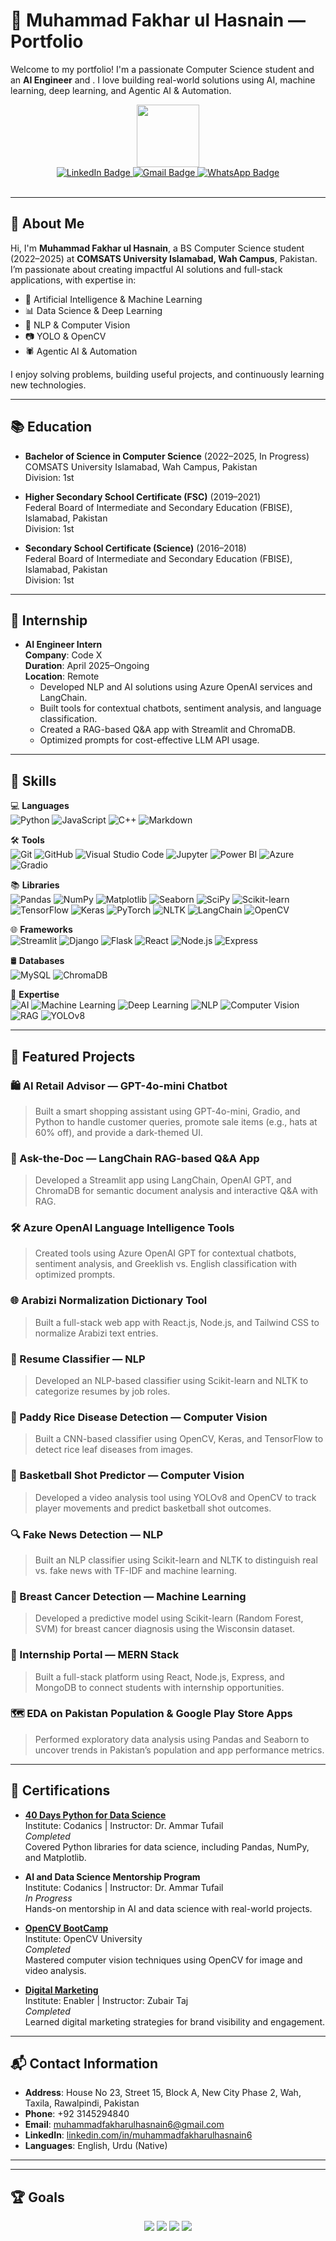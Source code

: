 # 💼 Muhammad Fakhar ul Hasnain — Portfolio

Welcome to my portfolio! I'm a passionate Computer Science student and an **AI Engineer** and . I love building real-world solutions using AI, machine learning, deep learning, and Agentic AI & Automation.

<div id="header" align="center">
  <img src="https://media.giphy.com/media/M9gbBd9nbDrOTu1Mqx/giphy.gif" width="100"/>
  <div id="badges">
    <a href="https://www.linkedin.com/in/muhammadfakharulhasnain6/">
      <img src="https://img.shields.io/badge/-LinkedIn-000000?style=flat&logo=linkedin&logoColor=white&labelColor=0077B5" alt="LinkedIn Badge"/>
    </a>
    <a href="mailto:muhammadfakharulhasnain6@gmail.com">
      <img src="https://img.shields.io/badge/-Gmail-000000?style=flat&logo=gmail&logoColor=white&labelColor=D14836" alt="Gmail Badge"/>
    </a>
    <a href="https://wa.me/923145294840">
      <img src="https://img.shields.io/badge/-WhatsApp-000000?style=flat&logo=whatsapp&logoColor=white&labelColor=25D366" alt="WhatsApp Badge"/>
    </a>
  </div>
  <br>
  <img src="https://komarev.com/ghpvc/?username=Muhammadfakharulhasnain&style=flat-square&color=blue" alt=""/>
</div>

---

## 🧠 About Me

Hi, I'm **Muhammad Fakhar ul Hasnain**, a BS Computer Science student (2022–2025) at **COMSATS University Islamabad, Wah Campus**, Pakistan. I’m passionate about creating impactful AI solutions and full-stack applications, with expertise in:

- 🤖 Artificial Intelligence & Machine Learning
- 📊 Data Science & Deep Learning
- 🧠 NLP & Computer Vision
- 📷 YOLO & OpenCV
- 🕷 Agentic AI & Automation

I enjoy solving problems, building useful projects, and continuously learning new technologies.

---

## 📚 Education

- **Bachelor of Science in Computer Science** (2022–2025, In Progress)  
  COMSATS University Islamabad, Wah Campus, Pakistan  
  Division: 1st

- **Higher Secondary School Certificate (FSC)** (2019–2021)  
  Federal Board of Intermediate and Secondary Education (FBISE), Islamabad, Pakistan  
  Division: 1st

- **Secondary School Certificate (Science)** (2016–2018)  
  Federal Board of Intermediate and Secondary Education (FBISE), Islamabad, Pakistan  
  Division: 1st

---

## 💼 Internship

- **AI Engineer Intern**  
  **Company**: Code X  
  **Duration**: April 2025–Ongoing  
  **Location**: Remote  
  - Developed NLP and AI solutions using Azure OpenAI services and LangChain.  
  - Built tools for contextual chatbots, sentiment analysis, and language classification.  
  - Created a RAG-based Q&A app with Streamlit and ChromaDB.  
  - Optimized prompts for cost-effective LLM API usage.

---

## 🚀 Skills

💻 **Languages**<br>
![Python](https://img.shields.io/badge/-Python-000000?style=flat&logo=python&logoColor=white&labelColor=3776AB) 
![JavaScript](https://img.shields.io/badge/-JavaScript-000000?style=flat&logo=javascript&logoColor=white&labelColor=F7DF1E) 
![C++](https://img.shields.io/badge/-C++-000000?style=flat&logo=cplusplus&logoColor=white&labelColor=00599C) 
![Markdown](https://img.shields.io/badge/-Markdown-000000?style=flat&logo=markdown&logoColor=white&labelColor=000000)

🛠️ **Tools**<br>
![Git](https://img.shields.io/badge/-Git-000000?style=flat&logo=git&logoColor=F05032&labelColor=ffffff) 
![GitHub](https://img.shields.io/badge/-GitHub-000000?style=flat&logo=github&logoColor=000000&labelColor=ffffff) 
![Visual Studio Code](https://img.shields.io/badge/-VSCode-000000?style=flat&logo=visual-studio-code&labelColor=007ACC) 
![Jupyter](https://img.shields.io/badge/-Jupyter-000000?style=flat&logo=jupyter&logoColor=white&labelColor=FFC012) 
![Power BI](https://img.shields.io/badge/-Power%20BI-000000?style=flat&logo=powerbi&logoColor=white&labelColor=F2C811) 
![Azure](https://img.shields.io/badge/-Azure-000000?style=flat&logo=microsoft-azure&logoColor=white&labelColor=0078D4) 
![Gradio](https://img.shields.io/badge/-Gradio-000000?style=flat&logo=gradio&logoColor=white&labelColor=FF6B6B)

📚 **Libraries**<br>
![Pandas](https://img.shields.io/badge/-Pandas-000000?style=flat&logo=pandas&logoColor=white&labelColor=150458) 
![NumPy](https://img.shields.io/badge/-NumPy-000000?style=flat&logo=numpy&logoColor=white&labelColor=013243) 
![Matplotlib](https://img.shields.io/badge/-Matplotlib-000000?style=flat&logo=matplotlib&logoColor=white&labelColor=11557C) 
![Seaborn](https://img.shields.io/badge/-Seaborn-000000?style=flat&logo=seaborn&logoColor=white&labelColor=3788A3) 
![SciPy](https://img.shields.io/badge/-SciPy-000000?style=flat&logo=scipy&logoColor=white&labelColor=8CAAE6) 
![Scikit-learn](https://img.shields.io/badge/-Scikit--learn-000000?style=flat&logo=scikit-learn&logoColor=white&labelColor=F7931E) 
![TensorFlow](https://img.shields.io/badge/-TensorFlow-000000?style=flat&logo=tensorflow&logoColor=white&labelColor=FF6F00) 
![Keras](https://img.shields.io/badge/-Keras-000000?style=flat&logo=keras&logoColor=white&labelColor=FF0000) 
![PyTorch](https://img.shields.io/badge/-PyTorch-000000?style=flat&logo=pytorch&logoColor=white&labelColor=EE4C2C) 
![NLTK](https://img.shields.io/badge/-NLTK-000000?style=flat&logo=nltk&logoColor=white&labelColor=4B8BBE) 
![LangChain](https://img.shields.io/badge/-LangChain-000000?style=flat&logo=langchain&logoColor=white&labelColor=1C3C3C) 
![OpenCV](https://img.shields.io/badge/-OpenCV-000000?style=flat&logo=opencv&logoColor=white&labelColor=5C3EE8)

🌐 **Frameworks**<br>
![Streamlit](https://img.shields.io/badge/-Streamlit-000000?style=flat&logo=streamlit&logoColor=white&labelColor=FF4B4B) 
![Django](https://img.shields.io/badge/-Python%20(Django)-000000?style=flat&logo=django&logoColor=white&labelColor=092E20) 
![Flask](https://img.shields.io/badge/-Python%20(Flask)-000000?style=flat&logo=flask&logoColor=white&labelColor=000000) 
![React](https://img.shields.io/badge/-React-000000?style=flat&logo=react&logoColor=white&labelColor=61DAFB) 
![Node.js](https://img.shields.io/badge/-Node.js-000000?style=flat&logo=node.js&logoColor=white&labelColor=339933) 
![Express](https://img.shields.io/badge/-Express-000000?style=flat&logo=express&logoColor=white&labelColor=000000)

🛢 **Databases**<br>
![MySQL](https://img.shields.io/badge/-MySQL-000000?style=flat&logo=mysql&labelColor=ffffff) 
![ChromaDB](https://img.shields.io/badge/-ChromaDB-000000?style=flat&logo=chromadb&logoColor=white&labelColor=4A90E2)

🧠 **Expertise**<br>
![AI](https://img.shields.io/badge/-Artificial%20Intelligence-000000?style=flat&logo=artificial-intelligence&logoColor=white&labelColor=FF6F00) 
![Machine Learning](https://img.shields.io/badge/-Machine%20Learning-000000?style=flat&logo=machine-learning&logoColor=white&labelColor=4CAF50) 
![Deep Learning](https://img.shields.io/badge/-Deep%20Learning-000000?style=flat&logo=deep-learning&logoColor=white&labelColor=00BCD4) 
![NLP](https://img.shields.io/badge/-Natural%20Language%20Processing-000000?style=flat&logo=natural-language-processing&logoColor=white&labelColor=FF4081) 
![Computer Vision](https://img.shields.io/badge/-Computer%20Vision-000000?style=flat&logo=computer-vision&logoColor=white&labelColor=607D8B) 
![RAG](https://img.shields.io/badge/-Retrieval-Augmented%20Generation-000000?style=flat&logo=rag&logoColor=white&labelColor=9C27B0) 
![YOLOv8](https://img.shields.io/badge/-YOLOv8-000000?style=flat&logo=yolo&logoColor=white&labelColor=00FFFF)

---

## 📂 Featured Projects

### 🛍️ AI Retail Advisor — GPT-4o-mini Chatbot
> Built a smart shopping assistant using GPT-4o-mini, Gradio, and Python to handle customer queries, promote sale items (e.g., hats at 60% off), and provide a dark-themed UI.

### 💬 Ask-the-Doc — LangChain RAG-based Q&A App
> Developed a Streamlit app using LangChain, OpenAI GPT, and ChromaDB for semantic document analysis and interactive Q&A with RAG.

### 🛠 Azure OpenAI Language Intelligence Tools
> Created tools using Azure OpenAI GPT for contextual chatbots, sentiment analysis, and Greeklish vs. English classification with optimized prompts.

### 🌐 Arabizi Normalization Dictionary Tool
> Built a full-stack web app with React.js, Node.js, and Tailwind CSS to normalize Arabizi text entries.

### 📝 Resume Classifier — NLP
> Developed an NLP-based classifier using Scikit-learn and NLTK to categorize resumes by job roles.

### 🍚 Paddy Rice Disease Detection — Computer Vision
> Built a CNN-based classifier using OpenCV, Keras, and TensorFlow to detect rice leaf diseases from images.

### 🏀 Basketball Shot Predictor — Computer Vision
> Developed a video analysis tool using YOLOv8 and OpenCV to track player movements and predict basketball shot outcomes.

### 🔍 Fake News Detection — NLP
> Built an NLP classifier using Scikit-learn and NLTK to distinguish real vs. fake news with TF-IDF and machine learning.

### 🦠 Breast Cancer Detection — Machine Learning
> Developed a predictive model using Scikit-learn (Random Forest, SVM) for breast cancer diagnosis using the Wisconsin dataset.

### 🎯 Internship Portal — MERN Stack
> Built a full-stack platform using React, Node.js, Express, and MongoDB to connect students with internship opportunities.

### 🗺 EDA on Pakistan Population & Google Play Store Apps
> Performed exploratory data analysis using Pandas and Seaborn to uncover trends in Pakistan’s population and app performance metrics.

---

## 📜 Certifications

- **[40 Days Python for Data Science](https://www.codanics.com)**  
  Institute: Codanics | Instructor: Dr. Ammar Tufail  
  _Completed_  
  Covered Python libraries for data science, including Pandas, NumPy, and Matplotlib.

- **AI and Data Science Mentorship Program**  
  Institute: Codanics | Instructor: Dr. Ammar Tufail  
  _In Progress_  
  Hands-on mentorship in AI and data science with real-world projects.

- **[OpenCV BootCamp](https://www.opencv.org)**  
  Institute: OpenCV University  
  _Completed_  
  Mastered computer vision techniques using OpenCV for image and video analysis.

- **[Digital Marketing](https://www.enabler.com)**  
  Institute: Enabler | Instructor: Zubair Taj  
  _Completed_  
  Learned digital marketing strategies for brand visibility and engagement.

---

## 📬 Contact Information

- **Address**: House No 23, Street 15, Block A, New City Phase 2, Wah, Taxila, Rawalpindi, Pakistan
- **Phone**: +92 3145294840
- **Email**: [muhammadfakharulhasnain6@gmail.com](mailto:muhammadfakharulhasnain6@gmail.com)
- **LinkedIn**: [linkedin.com/in/muhammadfakharulhasnain6](https://www.linkedin.com/in/muhammadfakharulhasnain6/)
- **Languages**: English, Urdu (Native)

---



---

## 🏆 Goals

<div align="center">
  <img src="https://img.shields.io/badge/Become%20a%20LinkedIn%20influencer%20in%20the%20tech%20space-%E2%9C%94-green?style=for-the-badge&logo=linkedin&logoColor=white&labelColor=0077B5" />
  <img src="https://img.shields.io/badge/Share%20valuable%20AI%20%26%20Dev%20content-%E2%9C%94-blue?style=for-the-badge&logo=dev.to&logoColor=white&labelColor=0A0A0A" />
  <img src="https://img.shields.io/badge/Contribute%20to%20open%20source%20AI%2FML%20tools-%E2%9C%94-yellow?style=for-the-badge&logo=github&logoColor=white&labelColor=black" />
  <img src="https://img.shields.io/badge/Pursue%20MS%20in%20Computer%20Science%20USA-%E2%9C%94-purple?style=for-the-badge&logo=graduation-cap&logoColor=white&labelColor=6A0DAD" />
</div>
